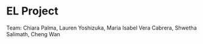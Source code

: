 # EL Project
Team: Chiara Palma, Lauren Yoshizuka, Maria Isabel Vera Cabrera, Shwetha Salimath, Cheng Wan
